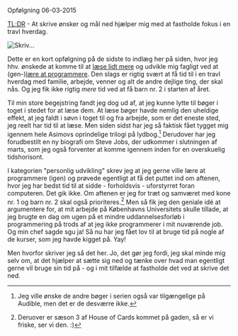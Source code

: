 Opf&oslash;lgning 
06-03-2015

[TL;DR](http://en.wikipedia.org/wiki/Wikipedia:Too_long;_didn't_read) - At skrive ønsker og mål ned hjælper mig med at fastholde fokus i en travl hverdag. 

![Skriv...](http://static.logiskhave.dk/20150307_write.jpg "Skriv...")

Dette er en kort opfølgning på de sidste to indlæg her på siden, hvor jeg hhv. ønskede at komme til at [læse lidt mere](http://log.logiskhave.dk/2014/foundation-trilogien.html) og udvikle mig fagligt ved at (gen-)[lære at programmere](http://log.logiskhave.dk/2014/en-udviklingsplan.html). Den slags er rigtig svært at få tid til i en travl hverdag med familie, arbejde, venner og alt de andre dejlige ting, der skal nås. Og jeg fik ikke rigtig *mere* tid ved at få barn nr. 2 i starten af året.

Til min store begejstring fandt jeg dog ud af, at jeg kunne lytte til bøger i toget i stedet for at læse dem. At læse bøger havde nemlig den uheldige effekt, at jeg faldt i søvn i toget til og fra arbejde, som er det eneste sted, jeg reelt har tid til at læse. Men siden sidst har jeg så faktisk fået tygget mig igennem hele Asimovs oprindelige trilogi på lydbog.[^2] Derudover har jeg forudbestilt en ny biografi om Steve Jobs, der udkommer i slutningen af marts, som jeg også forventer at komme igennem inden for en overskuelig tidshorisont.

I kategorien "personlig udvikling" skrev jeg at jeg gerne ville lære at programmere (igen) og prøvede egentligt at få det puttet ind om aftenen, hvor jeg har bedst tid til at sidde - forholdsvis - uforstyrret foran computeren. Det gik ikke. Om aftenen er jeg for træt og samværet med kone nr. 1 og barn nr. 2 skal også prioriteres.[^1] Men så fik jeg den geniale idé at argumentere for, at mit arbejde på Københavns Universitets skulle tillade, at jeg brugte en dag om ugen på et mindre uddannelsesforløb i programmering på trods af at jeg ikke programmerer i mit nuværende job. Og min chef sagde sgu ja! Så nu har jeg fået lov til at bruge tid på nogle af de kurser, som jeg havde kigget på. Yay!

Men hvorfor skriver jeg så det her. Jo, det gør jeg fordi, jeg skal minde mig selv om, at det hjælper at sætte sig ned og tænke over hvad man egentligt gerne vil bruge sin tid på - og i mit tilfælde at fastholde det ved at skrive det ned. 

[^2]: Jeg ville ønske de andre bøger i serien også var tilgængelige på Audible, men det er de desværre ikke.
[^1]: Deruover er sæson 3 af House of Cards kommet på gaden, så er vi friske, ser vi den. :)